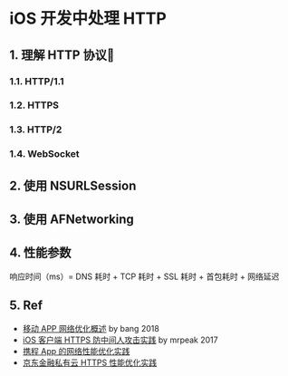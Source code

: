 # iOS 开发中处理 HTTP

## 1. 理解 HTTP 协议

### 1.1. HTTP/1.1

### 1.2. HTTPS

### 1.3. HTTP/2

### 1.4. WebSocket

## 2. 使用 NSURLSession

## 3. 使用 AFNetworking

## 4. 性能参数

响应时间（ms）= DNS 耗时 + TCP 耗时 + SSL 耗时 + 首包耗时 + 网络延迟

## 5. Ref
- [移动 APP 网络优化概述](http://blog.cnbang.net/tech/3531/) by bang 2018
- [iOS 客户端 HTTPS 防中间人攻击实践](http://mrpeak.cn/blog/https-mitm/) by mrpeak 2017
- [携程 App 的网络性能优化实践](http://www.infoq.com/cn/articles/how-ctrip-improves-app-networking-performance)
- [京东金融私有云 HTTPS 性能优化实践](http://www.infoq.com/cn/articles/jingdong-financial-private-cloud-https-practices?utm_source=articles_about_architecture-design&utm_medium=link&utm_campaign=architecture-design)
